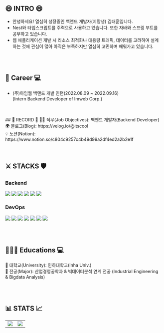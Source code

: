 ## 😄 INTRO 😄
- 안녕하세요! 열심히 성장중인 백앤드 개발자(지망생) 김태훈입니다. 
- Nest와 타입스크립트를 주력으로 사용하고 있습니다. 또한 자바와 스프링 부트를 공부하고 있습니다.  
- 웹 애플리케이션 개발 시 리소스 최적화나 대용량 트래픽, 데이터를 고려하여 설계하는 것에 관심이 많아 아직은 부족하지만 열심히 고민하며 배워가고 있습니다. 
</br>
</br>

## 🏢 Career 💻
- (주)아임웹 백앤드 개발 인턴(2022.08.09 ~ 2022.09.16) </br>
(Intern Backend Developer of Imweb Corp.)</br>

</br>
</br>
## 🪪 RECORD 📨
 🥷🏻 직무(Job Objectives): 백앤드 개발자(Backend Developer)</br>
 🌍 블로그(Blog): https://velog.io/@itscool</br>
 💡 노션(Notion): https://www.notion.so/c804c9257c4b49d99a2df4ed2a2b2e1f</br>
 
</br>
</br>

## ⚔️ STACKS 🛡

### Backend
<a href="https://www.typescriptlang.org/" target="_blank"><img src="https://img.shields.io/badge/TypeScript-3178C6?style=flat-square&logo=typescript&logoColor=white"/></a>
<a href="https://www.typescriptlang.org/" target="_blank"><img src="https://img.shields.io/badge/nodejs-339933?style=flat-square&logo=Node.js&logoColor=white"/></a>
<a href="https://www.typescriptlang.org/" target="_blank"><img src="https://img.shields.io/badge/nestJS-E0234E?style=flat-square&logo=nestJS&logoColor=white"/></a>
<a href="https://www.typescriptlang.org/" target="_blank"><img src="https://img.shields.io/badge/express-000000?style=flat-square&logo=express&logoColor=white"/></a>
<img src="https://img.shields.io/badge/java-%23ED8B00.svg?style=flat-square&logo=java&logoColor=white"/>
<img src="https://img.shields.io/badge/spring-%236DB33F.svg?style=flat-square&logo=spring&logoColor=white"/>
</a>


### DevOps
<a href="https://www.typescriptlang.org/" target="_blank"><img src="https://img.shields.io/badge/Amazon EC2-FF9900?style=flat-square&logo=Amazon EC2&logoColor=white"/></a>
<a href="https://www.typescriptlang.org/" target="_blank"><img src="https://img.shields.io/badge/MySQL-4479A1?style=flat-square&logo=mySQL&logoColor=white"/></a>
<a href="https://www.typescriptlang.org/" target="_blank"><img src="https://img.shields.io/badge/MongoDB-47A248?style=flat-square&logo=MongoDB&logoColor=white"/></a>
<a href="https://www.typescriptlang.org/" target="_blank"><img src="https://img.shields.io/badge/MongoDB-47A248?style=flat-square&logo=MongoDB&logoColor=white"/></a>
<img src="https://img.shields.io/badge/Redis-DC382D?style=flat-square&logo=Redis&logoColor=white"/>
<img src="https://img.shields.io/badge/Docker-2496ED?style=flat-square&logo=Docker&logoColor=white"/>
<img src="https://img.shields.io/badge/NGINX-009639?style=flat-square&logo=NGINX&logoColor=white"/>

</br>
</br>


## 🧑🏻‍💻 Educations 💻
 🏫 대학교(University): 인하대학교(Inha Univ.)</br>
 📖 전공(Major): 산업경영공학과 & 빅데이터분석 연계 전공 (Industrial Engineering & Bigdata Analysis)</br>


</br>
</br>

## 📊 STATS 📈

<table>
<tr>
<td valign="top" width="50%">
<img src="https://github-readme-stats.vercel.app/api?username=kth5954&show_icons=true&theme=tokyonight">
</td>
<td valign="top" width="50%">
<img src="http://mazassumnida.wtf/api/v2/generate_badge?boj=kth5954)](https://solved.ac/kth5954/">
</td>
